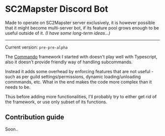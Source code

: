 # SC2Mapster Discord Bot

Made to operate on SC2Mapster server exclusively, it is however possible that it might become multi-server bot, if its feature pool grows enough to be useful outside of it. *(I have some long-term ideas...)*

---

Current version: `pre-pre-alpha`

The [Commando](https://github.com/discordjs/Commando) framework I started with doesn't play well with Typescript, also it doesn't provide friendly way of handling subcommands. 

Instead it adds some overhead by enforcing features that are not useful - such as per guild settings/permissions, dynamic loading/unloading commmands, etc. What in the end makes the code more complex than it needs to be.

Thus before adding more functionalities, I'll probably try to either get rid of the framework, or use only subset of its functions.

## Contribution guide

Soon..
